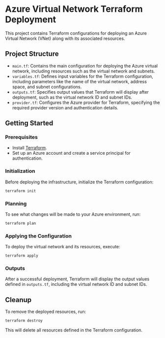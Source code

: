 # Azure Virtual Network Terraform Deployment

This project contains Terraform configurations for deploying an Azure Virtual Network (VNet) along with its associated resources.

## Project Structure

- `main.tf`: Contains the main configuration for deploying the Azure virtual network, including resources such as the virtual network and subnets.
- `variables.tf`: Defines input variables for the Terraform configuration, including parameters like the name of the virtual network, address space, and subnet configurations.
- `outputs.tf`: Specifies output values that Terraform will display after deployment, such as the virtual network ID and subnet IDs.
- `provider.tf`: Configures the Azure provider for Terraform, specifying the required provider version and authentication details.

## Getting Started

### Prerequisites

- Install [Terraform](https://www.terraform.io/downloads.html).
- Set up an Azure account and create a service principal for authentication.

### Initialization

Before deploying the infrastructure, initialize the Terraform configuration:

```bash
terraform init
```

### Planning

To see what changes will be made to your Azure environment, run:

```bash
terraform plan
```

### Applying the Configuration

To deploy the virtual network and its resources, execute:

```bash
terraform apply
```

### Outputs

After a successful deployment, Terraform will display the output values defined in `outputs.tf`, including the virtual network ID and subnet IDs.

## Cleanup

To remove the deployed resources, run:

```bash
terraform destroy
```

This will delete all resources defined in the Terraform configuration.